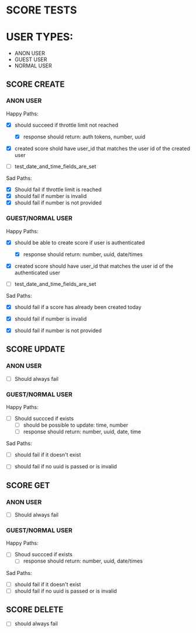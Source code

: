 # SCORE TESTS


# USER TYPES:
- ANON USER
- GUEST USER
- NORMAL USER


## SCORE CREATE

### ANON USER
Happy Paths:
- [x] should succeed if throttle limit not reached
    - [x] response should return: auth tokens, number, uuid
- [x] created score shold have user_id that matches the user id of the created user
- [ ] test_date_and_time_fields_are_set


Sad Paths:
- [x] Should fail if throttle limit is reached
- [x] should fail if number is invalid
- [x] should fail if number is not provided

### GUEST/NORMAL USER
Happy Paths:
- [x] should be able to create score if user is authenticated
    - [x] response should return: number, uuid, date/times
- [x] created score should have user_id that matches the user id of the authenticated user
- [ ] test_date_and_time_fields_are_set


Sad Paths:
- [x] should fail if a score has already been created today
- [x] should fail if number is invalid
- [x] should fail if number is not provided



## SCORE UPDATE

### ANON USER
- [ ] Should always fail

### GUEST/NORMAL USER

Happy Paths:
- [ ] Should succced if exists
    - [ ] should be possible to update: time, number
    - [ ] response should return: number, uuid, date, time

Sad Paths:
- [ ] should fail if it doesn't exist
- [ ] should fail if no uuid is passed or is invalid



## SCORE GET

### ANON USER
- [ ] Should always fail

### GUEST/NORMAL USER

Happy Paths:
- [ ] Shoud succced if exists
    - [ ] response should return: number, uuid, date/times

Sad Paths:
- [ ] should fail if it doesn't exist
- [ ] should fail if no uuid is passed or is invalid

## SCORE DELETE
- [ ] should always fail